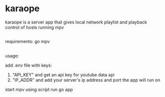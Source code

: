 # karaope
karaope is a server app that gives local network playlist and playback control of hosts running mpv

##
requirements:
go
mpv

##
usage:

add .env file with keys:
1. "API_KEY" and get an api key for youtube data api
2. "IP_ADDR" and add your server's ip address and port the app will run on

start mpv using script
run go app
